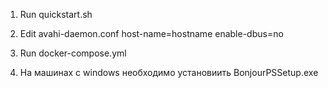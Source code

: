 
1. Run quickstart.sh

2. Edit avahi-daemon.conf
    host-name=hostname
    enable-dbus=no

3. Run docker-compose.yml

4. На машинах с windows необходимо установиить BonjourPSSetup.exe
